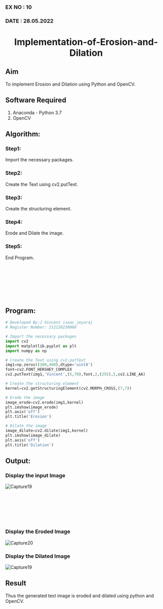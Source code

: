### EX NO : 10
### DATE  : 28.05.2022
# <p align="center">Implementation-of-Erosion-and-Dilation</p>

## Aim
To implement Erosion and Dilation using Python and OpenCV.
## Software Required
1. Anaconda - Python 3.7
2. OpenCV
## Algorithm:
### Step1:
Import the necessary packages.
### Step2:
Create the Text using cv2.putText.
### Step3:
Create the structuring element.
### Step4:
Erode and Dilate the image.
### Step5:
End Program.

<br>
<br>
<br>
<br>
<br>
<br>

## Program:
``` Python
# Developed By:J Vincent isaac jeyaraj
# Register Number: 212220230060

# Import the necessary packages
import cv2
import matplotlib.pyplot as plt
import numpy as np

# Create the Text using cv2.putText
img1=np.zeros((100,400),dtype='uint8')
font=cv2.FONT_HERSHEY_COMPLEX
cv2.putText(img1,'Vincent',(5,70),font,2,(255),5,cv2.LINE_AA)

# Create the structuring element
kernel=cv2.getStructuringElement(cv2.MORPH_CROSS,(7,7))

# Erode the image
image_erode=cv2.erode(img1,kernel)
plt.imshow(image_erode)
plt.axis('off')
plt.title('Erosion')

# Dilate the image
image_dilate=cv2.dilate(img1,kernel)
plt.imshow(image_dilate)
plt.axis('off')
plt.title('Dilation')
```
## Output:

### Display the input Image
![Capture19](https://user-images.githubusercontent.com/75234588/169644184-875b90e8-23fa-4344-90a9-161a046e5853.PNG)

<br>
<br>
<br>
<br>
<br>

### Display the Eroded Image
![Capture20](https://user-images.githubusercontent.com/75234588/169644189-46e36b59-3a01-48b4-92fe-18eb4a01fc31.PNG)

### Display the Dilated Image
![Capture19](https://user-images.githubusercontent.com/75234588/169644190-29fdd912-f1b2-406d-9243-219de48932ff.PNG)

## Result
Thus the generated text image is eroded and dilated using python and OpenCV.
